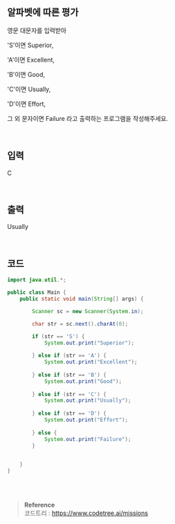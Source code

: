 ## 알파벳에 따른 평가

영문 대문자를 입력받아

'S'이면 Superior,

'A'이면 Excellent,

'B'이면 Good,

'C'이면 Usually,

'D'이면 Effort,

그 외 문자이면 Failure 라고 출력하는 프로그램을 작성해주세요.


<br/>

## 입력

C


<br/>

## 출력

Usually


<br/>

## 코드

```java
import java.util.*;

public class Main {
    public static void main(String[] args) {

     	Scanner sc = new Scanner(System.in);

		char str = sc.next().charAt(0);

		if (str == 'S') {
			System.out.print("Superior");
			
		} else if (str == 'A') {
			System.out.print("Excellent");
			
		} else if (str == 'B') {
			System.out.print("Good");
			
		} else if (str == 'C') {
			System.out.print("Usually");
			
		} else if (str == 'D') {
			System.out.print("Effort");
			
		} else {
			System.out.print("Failure");
		}
   

    }
}
```



<br/><br/>

>**Reference** 
> <br/>
코드트리 : https://www.codetree.ai/missions
